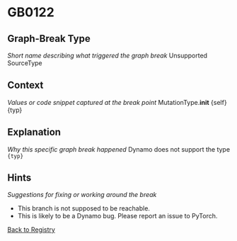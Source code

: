 # GB0122

## Graph-Break Type
*Short name describing what triggered the graph break*
Unsupported SourceType

## Context
*Values or code snippet captured at the break point*
MutationType.__init__ {self} {typ}

## Explanation
*Why this specific graph break happened*
Dynamo does not support the type `{typ}`

## Hints
*Suggestions for fixing or working around the break*
- This branch is not supposed to be reachable.
- This is likely to be a Dynamo bug. Please report an issue to PyTorch.



[Back to Registry](../index.md)
